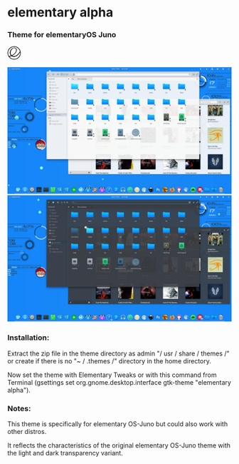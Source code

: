# elementary alpha
### **Theme for elementaryOS Juno**
![](img/elementary_logo.png)

![](img/screenshot1.png)
![](img/screenshot2.png)

### **Installation:**
Extract the zip file in the theme directory as admin "/ usr / share / themes /" or create if there is no "~ / .themes /" directory in the home directory.

Now set the theme with Elementary Tweaks or with this command from Terminal (gsettings set org.gnome.desktop.interface gtk-theme "elementary alpha").
<br>

### **Notes:**
This theme is specifically for elementary OS-Juno but could also work with other distros.

It reflects the characteristics of the original elementary OS-Juno theme with the light and dark transparency variant.

